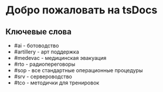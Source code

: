 # Добро пожаловать на tsDocs

## Ключевые слова

- \#ai - ботоводство
- \#artillery - арт поддержка
- \#medevac - медицинская эвакуация
- \#rto - радиопереговоры
- \#sop - все стандартные операционные процедуры
- \#srv - сервероводство
- \#tco - методички для тренировок
